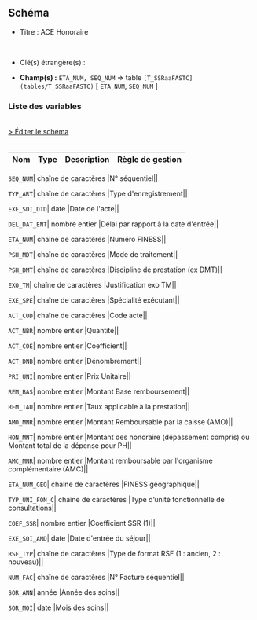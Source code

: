## Schéma


- Titre : ACE Honoraire
<br />



- Clé(s) étrangère(s) : <br />

- **Champ(s) :** `ETA_NUM, SEQ_NUM`
  => table `[T_SSRaaFASTC](tables/T_SSRaaFASTC)` [ `ETA_NUM`, `SEQ_NUM` ]<br />

 
### Liste des variables
<br />
<div>
    <a href="https://gitlab.com/healthdatahub/applications-du-hdh/schema-snds/-/tree/master/schemas/T_SSRaaFCSTC/T_SSRaaFCSTC.json"
       target="_blank" rel="noopener noreferrer">> Éditer le schéma</a>
</div>
<br />

Nom | Type | Description | Règle de gestion
-|-|-|-



`SEQ_NUM`| chaîne de caractères |N° séquentiel||

`TYP_ART`| chaîne de caractères |Type d'enregistrement||

`EXE_SOI_DTD`| date |Date de l'acte||

`DEL_DAT_ENT`| nombre entier |Délai par rapport à la date d'entrée||

`ETA_NUM`| chaîne de caractères |Numéro FINESS||

`PSH_MDT`| chaîne de caractères |Mode de traitement||

`PSH_DMT`| chaîne de caractères |Discipline de prestation (ex DMT)||

`EXO_TM`| chaîne de caractères |Justification exo TM||

`EXE_SPE`| chaîne de caractères |Spécialité exécutant||

`ACT_COD`| chaîne de caractères |Code acte||

`ACT_NBR`| nombre entier |Quantité||

`ACT_COE`| nombre entier |Coefficient||

`ACT_DNB`| nombre entier |Dénombrement||

`PRI_UNI`| nombre entier |Prix Unitaire||

`REM_BAS`| nombre entier |Montant Base remboursement||

`REM_TAU`| nombre entier |Taux applicable à la prestation||

`AMO_MNR`| nombre entier |Montant Remboursable par la caisse (AMO)||

`HON_MNT`| nombre entier |Montant des honoraire (dépassement compris) ou Montant total de la dépense pour PH||

`AMC_MNR`| nombre entier |Montant remboursable par l'organisme complémentaire (AMC)||

`ETA_NUM_GEO`| chaîne de caractères |FINESS géographique||

`TYP_UNI_FON_C`| chaîne de caractères |Type d’unité fonctionnelle de consultations||

`COEF_SSR`| nombre entier |Coefficient SSR (1)||

`EXE_SOI_AMD`| date |Date d'entrée du séjour||

`RSF_TYP`| chaîne de caractères |Type de format RSF (1 : ancien, 2 : nouveau)||

`NUM_FAC`| chaîne de caractères |N° Facture séquentiel||

`SOR_ANN`| année |Année des soins||

`SOR_MOI`| date |Mois des soins||
